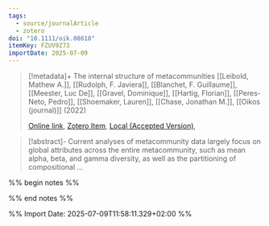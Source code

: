 ```yaml
---
tags:
  - source/journalArticle
  - zotero
doi: "10.1111/oik.08618"
itemKey: FZUV9Z73
importDate: 2025-07-09
---
```

>[!metadata]+
> The internal structure of metacommunities
> [[Leibold, Mathew A.]], [[Rudolph, F. Javiera]], [[Blanchet, F. Guillaume]], [[Meester, Luc De]], [[Gravel, Dominique]], [[Hartig, Florian]], [[Peres-Neto, Pedro]], [[Shoemaker, Lauren]], [[Chase, Jonathan M.]], 
> [[Oikos (journal)]] (2022)
> 
> [Online link](https://nsojournals.onlinelibrary.wiley.com/doi/10.1111/oik.08618), [Zotero Item](zotero://select/library/items/FZUV9Z73), [Local (Accepted Version)](file://C:/Users/aburg/Documents/references/zotero/storage/AD3D5C64/Leibold2022_internalstructure.pdf), 

>[!abstract]-
>Current analyses of metacommunity data largely focus on global attributes across the entire metacommunity, such as mean alpha, beta, and gamma diversity, as well as the partitioning of compositional ...

%% begin notes %%

%% end notes %%

%% Import Date: 2025-07-09T11:58:11.329+02:00 %%
